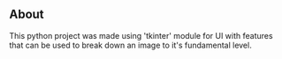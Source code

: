 ## About
This python project was made using 'tkinter' module for UI with features that can be used to break down an image to it's fundamental level.
